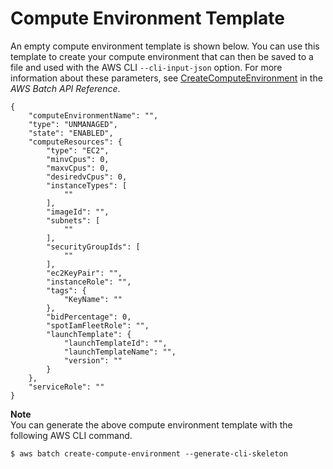 # Compute Environment Template<a name="compute-environment-template"></a>

An empty compute environment template is shown below\. You can use this template to create your compute environment that can then be saved to a file and used with the AWS CLI `--cli-input-json` option\. For more information about these parameters, see [CreateComputeEnvironment](https://docs.aws.amazon.com/batch/latest/APIReference/API_CreateComputeEnvironment.html) in the *AWS Batch API Reference*\.

```
{
    "computeEnvironmentName": "",
    "type": "UNMANAGED",
    "state": "ENABLED",
    "computeResources": {
        "type": "EC2",
        "minvCpus": 0,
        "maxvCpus": 0,
        "desiredvCpus": 0,
        "instanceTypes": [
            ""
        ],
        "imageId": "",
        "subnets": [
            ""
        ],
        "securityGroupIds": [
            ""
        ],
        "ec2KeyPair": "",
        "instanceRole": "",
        "tags": {
            "KeyName": ""
        },
        "bidPercentage": 0,
        "spotIamFleetRole": "",
        "launchTemplate": {
            "launchTemplateId": "",
            "launchTemplateName": "",
            "version": ""
        }
    },
    "serviceRole": ""
}
```

**Note**  
You can generate the above compute environment template with the following AWS CLI command\.  

```
$ aws batch create-compute-environment --generate-cli-skeleton
```